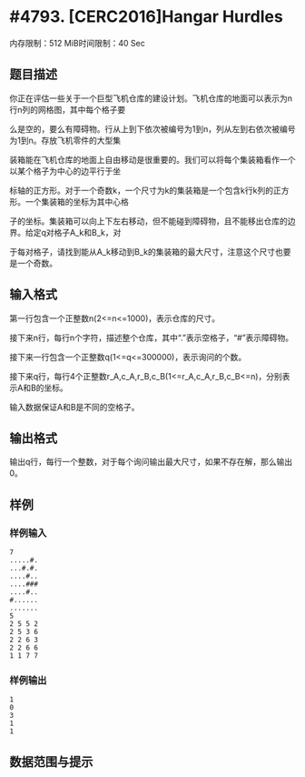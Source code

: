 # #4793. [CERC2016]Hangar Hurdles

内存限制：512 MiB时间限制：40 Sec

## 题目描述

你正在评估一些关于一个巨型飞机仓库的建设计划。飞机仓库的地面可以表示为n行n列的网格图，其中每个格子要

么是空的，要么有障碍物。行从上到下依次被编号为1到n，列从左到右依次被编号为1到n。存放飞机零件的大型集

装箱能在飞机仓库的地面上自由移动是很重要的。我们可以将每个集装箱看作一个以某个格子为中心的边平行于坐

标轴的正方形。对于一个奇数k，一个尺寸为k的集装箱是一个包含k行k列的正方形。一个集装箱的坐标为其中心格

子的坐标。集装箱可以向上下左右移动，但不能碰到障碍物，且不能移出仓库的边界。给定q对格子A_k和B_k，对

于每对格子，请找到能从A_k移动到B_k的集装箱的最大尺寸，注意这个尺寸也要是一个奇数。

## 输入格式

第一行包含一个正整数n(2<=n<=1000)，表示仓库的尺寸。

接下来n行，每行n个字符，描述整个仓库，其中&ldquo;.&rdquo;表示空格子，&ldquo;#&rdquo;表示障碍物。

接下来一行包含一个正整数q(1<=q<=300000)，表示询问的个数。

接下来q行，每行4个正整数r_A,c_A,r_B,c_B(1<=r_A,c_A,r_B,c_B<=n)，分别表示A和B的坐标。

输入数据保证A和B是不同的空格子。

## 输出格式

输出q行，每行一个整数，对于每个询问输出最大尺寸，如果不存在解，那么输出0。

## 样例

### 样例输入

    
    
    7
    .....#.
    ...#.#.
    ....#..
    ....###
    ....#..
    #......
    .......
    5
    2 5 5 2
    2 5 3 6
    2 2 6 3
    2 2 6 6
    1 1 7 7
    

### 样例输出

    
    1
    0
    3
    1
    1
    

## 数据范围与提示
